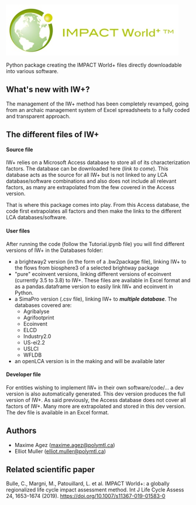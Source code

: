 ![image](Report_changes/2.0/images/ImpactWorld_LogoFinal.jpg)

Python package creating the IMPACT World+ files directly downloadable into various software.

## What's new with IW+?
The management of the IW+ method has been completely revamped, going from an archaic management system of Excel 
spreadsheets to a fully coded and transparent approach.

## The different files of IW+
#### Source file
IW+ relies on a Microsoft Access database to store all of its characterization factors. The database can be downloaded
here (_link to come_). This database acts as the source for all IW+ but is not linked to any LCA database/software
combinations and also does not include all relevant factors, as many are extrapolated from the few covered in the 
Access version.

That is where this package comes into play. From this Access database, the code first extrapolates all factors and then
make the links to the different LCA databases/software.

#### User files
After running the code (follow the Tutorial.ipynb file) you will find different versions of IW+ in the Databases folder:
- a brightway2 version (in the form of a .bw2package file), linking IW+ to the flows from biosphere3 of a selected 
brightway package
- "pure" ecoinvent versions, linking different versions of ecoinvent (currently 3.5 to 3.8) to IW+. These files are 
available in Excel format and as a pandas.dataframe version to easily link IW+ and ecoinvent in Python.
- a SimaPro version (.csv file), linking IW+ to **_multiple database_**. The databases covered are:
  - Agribalyse
  - Agrifootprint
  - Ecoinvent
  - ELCD
  - Industry2.0
  - US-ei2.2
  - USLCI
  - WFLDB
- an openLCA version is in the making and will be available later

#### Developer file
For entities wishing to implement IW+ in their own software/code/... a dev version is also automatically generated.
This dev version produces the full version of IW+. As said previously, the Access database does not cover all factors of
IW+. Many more are extrapolated and stored in this dev version. The dev file is available in an Excel format.

## Authors
- Maxime Agez (maxime.agez@polymtl.ca)
- Elliot Muller (elliot.muller@polymtl.ca)

## Related scientific paper
Bulle, C., Margni, M., Patouillard, L. et al. IMPACT World+: a globally regionalized life cycle impact assessment 
method. Int J Life Cycle Assess 24, 1653–1674 (2019). https://doi.org/10.1007/s11367-019-01583-0